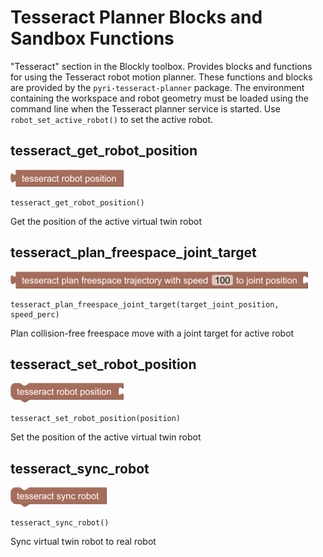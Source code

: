 # Tesseract Planner Blocks and Sandbox Functions

"Tesseract" section in the Blockly toolbox. Provides blocks and functions for using the Tesseract robot motion planner. These functions and blocks are provided by the `pyri-tesseract-planner` package. The environment containing the workspace and robot geometry must be loaded using the command line when the Tesseract planner service is started. Use `robot_set_active_robot()` to set the active robot.

## tesseract_get_robot_position

![](figures/blocks/tesseract_get_robot_position.png)

    tesseract_get_robot_position()

Get the position of the active virtual twin robot

## tesseract_plan_freespace_joint_target

![](figures/blocks/tesseract_plan_freespace_joint_target.png)

    tesseract_plan_freespace_joint_target(target_joint_position, speed_perc)

Plan collision-free freespace move with a joint target for
active robot

## tesseract_set_robot_position

![](figures/blocks/tesseract_set_robot_position.png)

    tesseract_set_robot_position(position)

Set the position of the active virtual twin robot

## tesseract_sync_robot

![](figures/blocks/tesseract_sync_robot.png)

    tesseract_sync_robot()

Sync virtual twin robot to real robot
